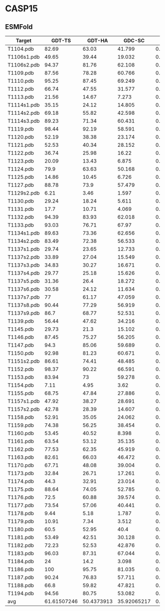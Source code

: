 # CASP15

## ESMFold
| Target      | GDT-TS      | GDT-HA     | GDC-SC      | TMscore      | Global LDDT  |
| ----------- | ----------- | ---------- | ----------- | ------------ | ------------ |
| T1104.pdb   | 82.69       | 63.03      | 41.799      | 0.8722       | 0.7216       |
| T1106s1.pdb | 49.65       | 39.44      | 19.032      | 0.4613       | 0.6705       |
| T1106s2.pdb | 94.37       | 81.76      | 62.108      | 0.9413       | 0.8978       |
| T1109.pdb   | 87.56       | 78.28      | 60.766      | 0.8894       | 0.8772       |
| T1110.pdb   | 95.25       | 87.45      | 69.249      | 0.9656       | 0.9078       |
| T1112.pdb   | 66.74       | 47.55      | 31.577      | 0.8586       | 0.8023       |
| T1113.pdb   | 21.56       | 14.67      | 7.273       | 0.2622       | 0.3542       |
| T1114s1.pdb | 35.15       | 24.12      | 14.805      | 0.3945       | 0.8207       |
| T1114s2.pdb | 69.18       | 55.82      | 42.598      | 0.7891       | 0.6804       |
| T1114s3.pdb | 89.23       | 71.34      | 60.431      | 0.9628       | 0.8012       |
| T1119.pdb   | 98.44       | 92.19      | 58.591      | 0.9396       | 0.8645       |
| T1120.pdb   | 52.19       | 38.38      | 23.174      | 0.5321       | 0.783        |
| T1121.pdb   | 52.53       | 40.34      | 28.152      | 0.6161       | 0.7987       |
| T1122.pdb   | 36.74       | 25.98      | 16.22       | 0.4499       | 0.4732       |
| T1123.pdb   | 20.09       | 13.43      | 6.875       | 0.2726       | 0.204        |
| T1124.pdb   | 79.9        | 63.63      | 50.168      | 0.8958       | 0.8056       |
| T1125.pdb   | 14.86       | 10.45      | 6.726       | 0.2869       | 0.3411       |
| T1127.pdb   | 88.78       | 73.9       | 57.479      | 0.9334       | 0.8222       |
| T1129s2.pdb | 6.21        | 3.46       | 1.597       | 0.1876       | 0.1466       |
| T1130.pdb   | 29.24       | 18.24      | 5.611       | 0.3599       | 0.4          |
| T1131.pdb   | 17.7        | 10.71      | 4.069       | 0.2186       | 0.2654       |
| T1132.pdb   | 94.39       | 83.93      | 62.018      | 0.9237       | 0.845        |
| T1133.pdb   | 93.03       | 76.71      | 67.97       | 0.9801       | 0.8879       |
| T1134s1.pdb | 89.63       | 73.36      | 62.656      | 0.9491       | 0.8642       |
| T1134s2.pdb | 83.49       | 72.38      | 56.533      | 0.8849       | 0.825        |
| T1137s1.pdb | 29.74       | 23.65      | 12.733      | 0.3476       | 0.6889       |
| T1137s2.pdb | 33.89       | 27.04      | 15.549      | 0.3603       | 0.8011       |
| T1137s3.pdb | 34.83       | 30.27      | 16.671      | 0.3763       | 0.8201       |
| T1137s4.pdb | 29.77       | 25.18      | 15.626      | 0.3253       | 0.6425       |
| T1137s5.pdb | 31.36       | 26.4       | 18.272      | 0.3473       | 0.7221       |
| T1137s6.pdb | 30.58       | 24.12      | 11.634      | 0.3571       | 0.7106       |
| T1137s7.pdb | 77          | 61.17      | 47.059      | 0.8354       | 0.7436       |
| T1137s8.pdb | 90.44       | 77.29      | 56.919      | 0.9508       | 0.851        |
| T1137s9.pdb | 86.7        | 68.77      | 52.531      | 0.9489       | 0.8421       |
| T1139.pdb   | 56.44       | 47.62      | 34.216      | 0.6175       | 0.5925       |
| T1145.pdb   | 29.73       | 21.3       | 15.102      | 0.4374       | 0.544        |
| T1146.pdb   | 87.45       | 75.27      | 56.205      | 0.9336       | 0.8118       |
| T1147.pdb   | 94.3        | 85.06      | 59.689      | 0.9367       | 0.8637       |
| T1150.pdb   | 92.98       | 81.23      | 60.671      | 0.9644       | 0.8278       |
| T1151s2.pdb | 86.61       | 74.41      | 48.485      | 0.8417       | 0.7555       |
| T1152.pdb   | 98.37       | 90.22      | 66.591      | 0.9321       | 0.8861       |
| T1153.pdb   | 83.94       | 73         | 59.278      | 0.9008       | 0.7895       |
| T1154.pdb   | 7.11        | 4.95       | 3.62        | 0.1765       | 0.2025       |
| T1155.pdb   | 68.75       | 47.84      | 27.886      | 0.7086       | 0.608        |
| T1157s1.pdb | 47.92       | 38.27      | 28.691      | 0.6114       | 0.5645       |
| T1157s2.pdb | 42.78       | 28.39      | 14.607      | 0.6177       | 0.7828       |
| T1158.pdb   | 52.91       | 35.05      | 24.062      | 0.7956       | 0.8114       |
| T1159.pdb   | 74.38       | 56.25      | 38.454      | 0.8045       | 0.7147       |
| T1160.pdb   | 53.45       | 40.52      | 8.398       | 0.2895       | 0.618        |
| T1161.pdb   | 63.54       | 53.12      | 35.135      | 0.565        | 0.5999       |
| T1162.pdb   | 77.53       | 62.35      | 45.919      | 0.8343       | 0.6964       |
| T1163.pdb   | 82.61       | 66.03      | 46.472      | 0.8694       | 0.7856       |
| T1170.pdb   | 67.71       | 48.08      | 39.004      | 0.8026       | 0.8415       |
| T1173.pdb   | 32.84       | 26.71      | 17.261      | 0.3553       | 0.3735       |
| T1174.pdb   | 44.3        | 32.91      | 23.014      | 0.5537       | 0.723        |
| T1175.pdb   | 88.64       | 74.05      | 52.785      | 0.9338       | 0.7993       |
| T1176.pdb   | 72.5        | 60.88      | 39.574      | 0.7665       | 0.7829       |
| T1177.pdb   | 73.54       | 57.06      | 40.441      | 0.7916       | 0.7867       |
| T1178.pdb   | 9.44        | 5.18       | 1.787       | 0.1794       | 0.1658       |
| T1179.pdb   | 10.91       | 7.34       | 3.512       | 0.1822       | 0.1711       |
| T1180.pdb   | 60.5        | 52.95      | 40.4        | 0.6421       | 0.8152       |
| T1181.pdb   | 53.49       | 42.51      | 30.128      | 0.6805       | 0.6935       |
| T1182.pdb   | 72.23       | 52.53      | 42.876      | 0.8961       | 0.707        |
| T1183.pdb   | 96.03       | 87.31      | 67.044      | 0.9749       | 0.8872       |
| T1184.pdb   | 24          | 14.2       | 3.098       | 0.2706       | 0.2563       |
| T1186.pdb   | 100         | 95.75      | 81.035      | 0.9957       | 0.9498       |
| T1187.pdb   | 90.24       | 76.83      | 57.711      | 0.9276       | 0.8575       |
| T1188.pdb   | 66.8        | 59.82      | 47.821      | 0.7293       | 0.7469       |
| T1194.pdb   | 94.56       | 80.75      | 53.082      | 0.9495       | 0.8171       |
| avg         | 61.61507246 | 50.4373913 | 35.92065217 | 0.6687594203 | 0.6885666667 |
